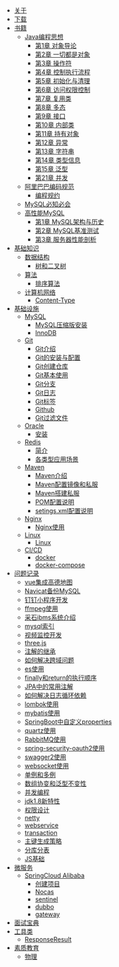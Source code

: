 * [关于](README.md)
* [下载](download.md)
* [书籍]()
  * [Java编程思想]()
    * [第1章 对象导论](book/tij/1.md)
    * [第2章 一切都是对象](book/tij/2.md)
    * [第3章 操作符](book/tij/3.md)
    * [第4章 控制执行流程](book/tij/4.md)
    * [第5章 初始化与清理](book/tij/5.md)
    * [第6章 访问权限控制](book/tij/6.md)
    * [第7章 复用类](book/tij/7.md)
    * [第8章 多态](book/tij/8.md)
    * [第9章 接口](book/tij/9.md)
    * [第10章 内部类](book/tij/10.md)
    * [第11章 持有对象](book/tij/11.md)
    * [第12章 异常](book/tij/12.md)
    * [第13章 字符串](book/tij/13.md)
    * [第14章 类型信息](book/tij/14.md)
    * [第15章 泛型](book/tij/15.md)
    * [第21章 并发](book/tij/21.md)
  * [阿里巴巴编码规范](book/alibaba/README.md)
    * [编程规约](book/alibaba/1.md)
  * [MySQL必知必会](book/mysqlbzbh.md)
  * [高性能MySQL]()
    * [第1章 MySQL架构与历史](book/hpmysql/1.md)
    * [第2章 MySQL基准测试](book/hpmysql/2.md)
    * [第3章 服务器性能剖析](book/hpmysql/3.md)
* [基础知识]()
  * [数据结构]()
    * [树和二叉树](basic/datastructure/tree.md)  
  * [算法]()
    * [排序算法](basic/algorithm/sort.md)    
  * [计算机网络]()  
    * [Content-Type](basic/internet/http.md) 
* [基础设施]()    
  * [MySQL]()
    * [MySQL压缩版安装](env/mysql/install.md)  
    * [InnoDB](env/mysql/InnoDB.md)
  * [Git]()
    * [Git介绍](env/git/jieshao.md)
    * [Git的安装与配置](env/git/config.md)
    * [Git创建仓库](env/git/repo.md)  
    * [Git基本使用](env/git/base.md)
    * [Git分支](env/git/repo.md)    
    * [Git日志](env/git/log.md)
    * [Git标签](env/git/tag.md)    
    * [Github](env/git/github.md)      
    * [Git过滤文件](env/git/ignore.md)
  * [Oracle]()
    * [安装](env/oracle/install.md) 
  * [Redis]()
    * [简介](env/redis/jieshao.md)
    * [各类型应用场景](env/redis/use.md)  
  * [Maven]()
    * [Maven介绍](env/maven/README.md)
    * [Maven配置镜像和私服](env/maven/config.md)
    * [Maven搭建私服](env/maven/nexus.md)
    * [POM配置说明](env/maven/pom.md)  
    * [setings.xml配置说明](env/maven/settings.md)    
  * [Nginx]()
    * [Nginx使用](env/nginx/README.md)  
  * [Linux]()
    * [Linux](env/linux/basic.md)  
  * [CI/CD]()
    * [docker](env/cicd/docker.md)
    * [docker-compose](env/cicd/docker-compose.md) 
* [问题记录]()
  * [vue集成高德地图](work/amap.md)    
  * [Navicat备份MySQL](work/backup.md)    
  * [钉钉小程序开发](work/dingtalk.md)    
  * [ffmpeg使用](work/ffmpeg.md)  
  * [采石ibms系统介绍](work/ibms.md)  
  * [mysql索引](work/mysqlindex.md)  
  * [视频监控开发](work/video.md)  
  * [three.js](work/threejs.md)  
  * [注解的继承](work/annotation.md)
  * [如何解决跨域问题](work/cors.md)
  * [es使用](work/elasticsearch.md)  
  * [finally和return的执行顺序](work/finally.md)
  * [JPA中的常用注解](work/workx-persistence.md)    
  * [如何解决日志循环依赖](work/log.md)
  * [lombok使用](work/lombok.md)    
  * [mybatis使用](work/mybatis.md)
  * [SpringBoot中自定义properties](work/properties.md)
  * [quartz使用](work/quartz.md)  
  * [RabbitMQ使用](work/rabbitMQ.md)
  * [spring-security-oauth2使用](work/spring-security-oauth2.md)    
  * [swagger2使用](work/swagger.md)
  * [websocket使用](work/websocket.md)        
  * [单例和多例](work/singleton_prototype.md)
  * [数组协变和泛型不变性](work/mutable.md)
  * [并发编程](work/concurrent.md)
  * [jdk1.8新特性](work/jdk1.8.md)
  * [权限设计](work/RBAC.md)
  * [netty](work/netty.md)
  * [webservice](work/webservice.md)
  * [transaction](work/transaction.md)
  * [主键生成策略](work/id_generator.md)
  * [分库分表](work/datapart.md)
  * [JS基础](work/js.md)  
* [微服务]()
  * [SpringCloud Alibaba]()  
    * [创建项目](micro-service/alibaba/build.md)    
    * [Nocas](micro-service/alibaba/nacos.md)        
    * [sentinel](micro-service/alibaba/sentinel.md)   
    * [dubbo](micro-service/alibaba/dubbo.md)   
    * [gateway](micro-service/alibaba/geteway.md)       
* [面试宝典](interview.md)  
* [工具类]()
  * [ResponseResult](utils/ResponseResult.md)    
* [素质教育]()
  * [物理](junior/physics.md)     